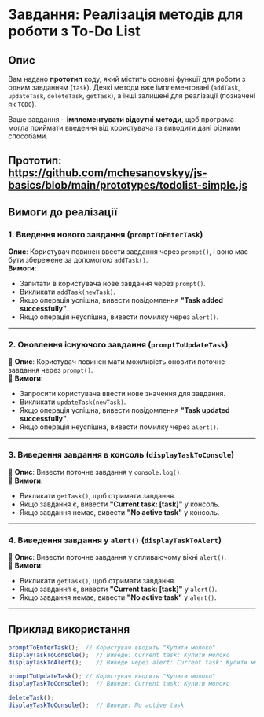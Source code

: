 # **Завдання: Реалізація методів для роботи з To-Do List**  

## **Опис**
Вам надано **прототип** коду, який містить основні функції для роботи з одним завданням (`task`). 
Деякі методи вже імплементовані (`addTask`, `updateTask`, `deleteTask`, `getTask`), а інші залишені для реалізації (позначені як `TODO`).  

Ваше завдання – **імплементувати відсутні методи**, щоб програма могла приймати введення від користувача та виводити дані різними способами.  

Прототип: https://github.com/mchesanovskyy/js-basics/blob/main/prototypes/todolist-simple.js
---

## **Вимоги до реалізації**  

### **1. Введення нового завдання (`promptToEnterTask`)**
**Опис**: Користувач повинен ввести завдання через `prompt()`, і воно має бути збережене за допомогою `addTask()`.  
**Вимоги**:
- Запитати в користувача нове завдання через `prompt()`.
- Викликати `addTask(newTask)`.
- Якщо операція успішна, вивести повідомлення **"Task added successfully"**.
- Якщо операція неуспішна, вивести помилку через `alert()`.  

---

### **2. Оновлення існуючого завдання (`promptToUpdateTask`)**
📌 **Опис**: Користувач повинен мати можливість оновити поточне завдання через `prompt()`.  
📌 **Вимоги**:
- Запросити користувача ввести нове значення для завдання.
- Викликати `updateTask(newTask)`.
- Якщо операція успішна, вивести повідомлення **"Task updated successfully"**.
- Якщо операція неуспішна, вивести помилку через `alert()`.  

---

### **3. Виведення завдання в консоль (`displayTaskToConsole`)**
📌 **Опис**: Вивести поточне завдання у `console.log()`.  
📌 **Вимоги**:
- Викликати `getTask()`, щоб отримати завдання.
- Якщо завдання є, вивести **"Current task: [task]"** у консоль.
- Якщо завдання немає, вивести **"No active task"** у консоль.  

---

### **4. Виведення завдання у `alert()` (`displayTaskToAlert`)**
📌 **Опис**: Вивести поточне завдання у спливаючому вікні `alert()`.  
📌 **Вимоги**:
- Викликати `getTask()`, щоб отримати завдання.
- Якщо завдання є, вивести **"Current task: [task]"** у `alert()`.
- Якщо завдання немає, вивести **"No active task"** у `alert()`.  

---

## **Приклад використання**
```javascript
promptToEnterTask();  // Користувач вводить "Купити молоко"
displayTaskToConsole();  // Виведе: Current task: Купити молоко
displayTaskToAlert();    // Виведе через alert: Current task: Купити молоко

promptToUpdateTask(); // Користувач вводить "Купити молоко"
displayTaskToConsole();  // Виведе: Current task: Купити молоко

deleteTask();
displayTaskToConsole();  // Виведе: No active task
```